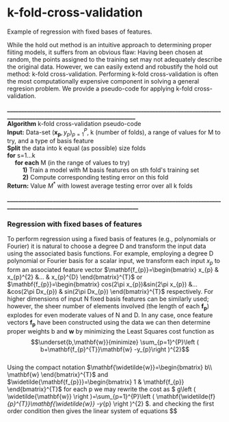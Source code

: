 # k-fold-cross-validation
Example of regression with fixed bases of features.

While the hold out method is an intuitive approach to determining proper fiiting models, it suffers from an obvious flaw: 
Having been chosen at random, the points assigned to the training set may not adequately describe the original data. However,
we can easily extend and robustify the hold out method: k-fold cross-validation. Performing k-fold cross-validation is often the
most computationally expensive component in solving a general regresion problem. We provide a pseudo-code for applying k-fold
cross-validation.

**________________________________________________________________________________________________________________________**  
**Algorithm** k-fold cross-validation pseudo-code  
**Input:** Data-set $(\mathbf{x_{p}}, y_{p})_{p=1}^{P}$, k (number of folds), a range of values for M to try, and a type of basis feature  
**Split** the data into k equal (as possible) size folds  
**for** s=1...k  
&emsp; **for each** M (in the range of values to try)  
&emsp; &emsp; **1)** Train a model with M basis features on sth fold's training set  
&emsp; &emsp; **2)** Compute corresponding testing error on this fold  
**Return:** Value $M^{*}$ with lowest average testing error over all k folds 

**_________________________________________________________________________________________________________________________**

### Regression with fixed bases of features  
To perform regression using a fixed basis of features (e.g., polynomials or Fourier) it is natural to choose a degree D and transform the input data using the associated basis functions. For example, employing a degree D polynomial or Fourier basis for a scalar input, we transform each input $x_{p}$ to form an associated feature vector $\mathbf{f_{p}}=\begin{bmatrix}
x_{p} & x_{p}^{2} &...  & x_{p}^{D}
\end{bmatrix}^{T}$ or $\mathbf{f_{p}}=\begin{bmatrix}
 cos(2\pi x_{p})&sin(2\pi x_{p})  &...  &cos(2\pi Dx_{p})  & sin(2\pi Dx_{p})
\end{bmatrix}^{T}$ respectively. For higher dimensions of input N fixed basis features can be similarly used; however, the sheer number of elements involved (the length of each $\mathbf{f_{p}}$) explodes for even moderate values of N and D. In any case, once feature vectors $\mathbf{f_{p}}$ have been constructed using the data we can then determine proper weights b and $\mathbf{w}$ by minimizing the Least Squares cost function as
$$\underset{b,\mathbf{w}}{minimize} \sum_{p=1}^{P}\left ( b+\mathbf{f_{p}^{T}}\mathbf{w} -y_{p}\right )^{2}$$  
Using the compact notation $\mathbf{\widetilde{w}}=\begin{bmatrix}
b\\ \mathbf{w} 
\end{bmatrix}^{T}$ and $\widetilde{\mathbf{f_{p}}}=\begin{bmatrix}
1 & \mathbf{f_{p}}
\end{bmatrix}^{T}$ for each p we may rewrite the cost as $ g\left ( \widetilde{\mathbf{w}} \right )=\sum_{p=1}^{P}\left ( \mathbf{\widetilde{f}_{p}^{T}}\mathbf{\widetilde{w}} -y_{p} \right )^{2} $. and checking the first order condition then gives the linear system of equations $$
